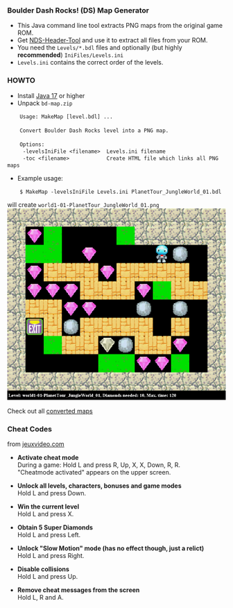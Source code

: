 ### Boulder Dash Rocks! (DS) Map Generator
* This Java command line tool extracts PNG maps from the original game ROM.
* Get [NDS-Header-Tool](https://digiex.net/threads/nds-header-tool-2-view-info-on-nds-roms.14990/)
  and use it to extract all files from your ROM.
* You need the `Levels/*.bdl` files and optionally (but highly **recommended**) `IniFiles/Levels.ini`
* `Levels.ini` contains the correct order of the levels.

### HOWTO
* Install [Java 17](https://adoptium.net/) or higher
* Unpack `bd-map.zip`
```
    Usage: MakeMap [level.bdl] ...
    
    Convert Boulder Dash Rocks level into a PNG map.
    
    Options:
     -levelsIniFile <filename>  Levels.ini filename
     -toc <filename>            Create HTML file which links all PNG maps
```
* Example usage:<br>
```
    $ MakeMap -levelsIniFile Levels.ini PlanetTour_JungleWorld_01.bdl
``` 
  will create `world1-01-PlanetTour_JungleWorld_01.png`
  ![World 1 Level 1](https://github.com/revvv/BoulderDashRocksMap/blob/master/maps/world1-01-PlanetTour_JungleWorld_01.png)

  Check out all [converted maps](https://htmlpreview.github.io/?https://github.com/revvv/BoulderDashRocksMap/blob/master/maps/index.html)

### Cheat Codes ###
from [jeuxvideo.com](https://www.jeuxvideo.com/wikis-soluce-astuces/cheat-codes/225774)

* **Activate cheat mode**<br>
  During a game: Hold L and press R, Up, X, X, Down, R, R.<br>
  "Cheatmode activated" appears on the upper screen.

* **Unlock all levels, characters, bonuses and game modes**<br>
  Hold L and press Down.<br>
  
* **Win the current level**<br>
  Hold L and press X.

* **Obtain 5 Super Diamonds**<br>
  Hold L and press Left.

* **Unlock "Slow Motion" mode (has no effect though, just a relict)**<br>
  Hold L and press Right.

* **Disable collisions**<br>
  Hold L and press Up.

* **Remove cheat messages from the screen**<br>
  Hold L, R and A.
